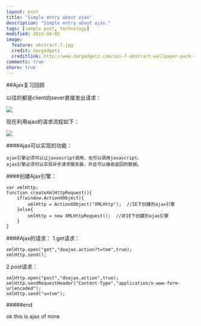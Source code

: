 ```yaml
---
layout: post
title: "Simple entry about ajax"
description: "Simple entry about ajax."
tags: [sample post, technology]
modified: 2013-04-02
image:
  feature: abstract-7.jpg
  credit: dargadgetz
  creditlink: http://www.dargadgetz.com/ios-7-abstract-wallpaper-pack-for-iphone-5-and-ipod-touch-retina/
comments: true
share: true
---
```


##Ajax复习回顾

以往的都是client向sever直接发出请求：

![](http://www.nowamagic.net/ajax/images/httpreq_thumb.png)

现在利用ajax的请求流程如下：

![](http://www.nowamagic.net/ajax/images/ajax_thumb.png)

####Ajax可以实现的功能：

	ajax引擎必须可以让javascript调用，也可以调用javascript。
	ajax引擎必须可以实现异步请求服务器，并且可以接收返回的数据。

####创建Ajax引擎：

	var xmlHttp;
	function createXmlHttpRequest(){
		if(window.ActionXObject){
			xmlHttp = ActionXObject("XMLHttp");  //IE下创建的ajax引擎
		}else{
			xmlHttp = new XMLHttpRequest();  //非IE下创建的ajax引擎
		}
	}

####Ajax的请求：
1.get请求：

	xmlHttp.open("get","doajax.action?t=tom",true);
	xmlHttp.send();

2.post请求：

	xmlHttp.open("post","doajax.action",true);
	xmlHttp.sendRequestHeader("Content-Type","application/x-www-form-urlencoded");
	xmlHttp.send("u=tom");

#####end

ok this is ajax of mine